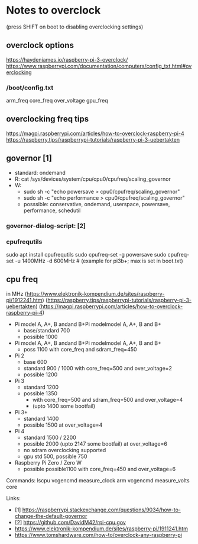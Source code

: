 # Notes to overclock # 
(press SHIFT on boot to disabling overclocking settings)

## overclock options ##
https://haydenjames.io/raspberry-pi-3-overclock/
https://www.raspberrypi.com/documentation/computers/config_txt.html#overclocking
### /boot/config.txt ###
arm_freq
core_freq
over_voltage
gpu_freq

## overclocking freq tips ##
https://magpi.raspberrypi.com/articles/how-to-overclock-raspberry-pi-4
https://raspberry.tips/raspberrypi-tutorials/raspberry-pi-3-uebertakten


## governor [1] ##
* standard: ondemand
* R: cat /sys/devices/system/cpu/cpu0/cpufreq/scaling_governor
* W:
  * sudo sh -c "echo powersave > cpu0/cpufreq/scaling_governor"
  * sudo sh -c "echo performance > cpu0/cpufreq/scaling_governor"
  * posssible: conservative, ondemand, userspace, powersave, performance, schedutil
### governor-dialog-script: [2]
### cpufrequtils
sudo apt install cpufrequtils
sudo cpufreq-set -g powersave
sudo cpufreq-set -u 1400MHz -d 600MHz         # (example for pi3b+; max is set in boot.txt) 

## cpu freq
in MHz
(https://www.elektronik-kompendium.de/sites/raspberry-pi/1912241.htm)
(https://raspberry.tips/raspberrypi-tutorials/raspberry-pi-3-uebertakten)
(https://magpi.raspberrypi.com/articles/how-to-overclock-raspberry-pi-4)
* Pi model A, A+, B andand B+Pi modelmodel A, A+, B and B+
  * base/standard 700
  * possible 1000
* Pi model A, A+, B andand B+Pi modelmodel A, A+, B and B+
  * poss 1100 with core_freq and sdram_freq=450
* Pi 2
  * base 600
  * standard 900 / 1000 with core_freq=500 and over_voltage=2
  * possible 1200
* Pi 3
  * standard 1200
  * possible 1350
    * with core_freq=500 and sdram_freq=500 and over_voltage=4
    * (upto 1400 some bootfail)
* Pi 3+
  * standard 1400
  * possible 1500 at over_voltage=4
* Pi 4
  * standard 1500 / 2200
  * possible 2000 (upto 2147 some bootfail) at over_voltage=6
  * no sdram overclocking supported
  * gpu std 500, possible 750 
* Raspberry Pi Zero / Zero W
  * possible possible1100 with core_freq=450 and over_voltage=6 



Commands:
lscpu
vcgencmd measure_clock arm
vcgencmd measure_volts core

Links:
* [1] https://raspberrypi.stackexchange.com/questions/9034/how-to-change-the-default-governor
* [2] https://github.com/DavidM42/rpi-cpu.gov
* https://www.elektronik-kompendium.de/sites/raspberry-pi/1911241.htm
* https://www.tomshardware.com/how-to/overclock-any-raspberry-pi
